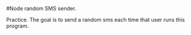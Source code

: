 #Node random SMS sender.

Practice. The goal is to send a random sms each time that user runs this program.